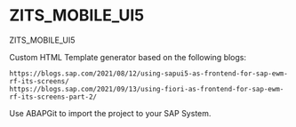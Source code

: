 # ZITS_MOBILE_UI5
ZITS_MOBILE_UI5

Custom HTML Template generator based on the following blogs:

	https://blogs.sap.com/2021/08/12/using-sapui5-as-frontend-for-sap-ewm-rf-its-screens/
	https://blogs.sap.com/2021/09/13/using-fiori-as-frontend-for-sap-ewm-rf-its-screens-part-2/

Use ABAPGit to import the project to your SAP System.
